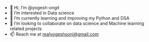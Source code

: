 - 👋 Hi, I’m @yogesh-ongit
- 👀 I’m interested in Data science
- 🌱 I’m currently learning and improving my Python and DSA
- 💞️ I’m looking to collaborate on data science and Machine learning related projects
- 📫 Reach me at realyogeshsoni@gmail.com
